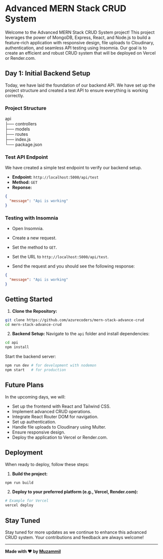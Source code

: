# Advanced MERN Stack CRUD System

Welcome to the Advanced MERN Stack CRUD System project! This project leverages the power of MongoDB, Express, React, and Node.js to build a feature-rich application with responsive design, file uploads to Cloudinary, authentication, and seamless API testing using Insomnia. Our goal is to create an efficient and robust CRUD system that will be deployed on Vercel or Render.com.

## Day 1: Initial Backend Setup

Today, we have laid the foundation of our backend API. We have set up the project structure and created a test API to ensure everything is working correctly.

### Project Structure

api<br>
├── controllers<br>
├── models<br>
├── routes<br>
├── index.js<br>
└── package.json

### Test API Endpoint

We have created a simple test endpoint to verify our backend setup.

- **Endpoint:** `http://localhost:5000/api/test`
- **Method:** `GET`
- **Reponse:**

```json
{
  "message": "Api is working"
}
```

### Testing with Insomnia

- Open Insomnia.

- Create a new request.

- Set the method to `GET`.

- Set the URL to `http://localhost:5000/api/test`.

- Send the request and you should see the following response:

```json
{
  "message": "Api is working"
}
```

## Getting Started

1. **Clone the Repository:**

```bash
git clone https://github.com/azurecoders/mern-stack-advance-crud
cd mern-stack-advance-crud
```

2. **Backend Setup:**
   Navigate to the `api` folder and install dependencies:

```bash
cd api
npm install
```

Start the backend server:

```bash
npm run dev # for development with nodemon
npm start   # for production
```

## Future Plans

In the upcoming days, we will:

- Set up the frontend with React and Tailwind CSS.
- Implement advanced CRUD operations.
- Integrate React Router DOM for navigation.
- Set up authentication.
- Handle file uploads to Cloudinary using Multer.
- Ensure responsive design.
- Deploy the application to Vercel or Render.com.

## Deployment

When ready to deploy, follow these steps:

1. **Build the project:**

```bash
npm run build
```

2. **Deploy to your preferred platform (e.g., Vercel, Render.com):**

```bash
# Example for Vercel
vercel deploy
```

## Stay Tuned

Stay tuned for more updates as we continue to enhance this advanced CRUD system. Your contributions and feedback are always welcome!

---

**Made with ❤️ by [Muzammil](https://github.com/azurecoders/)**
